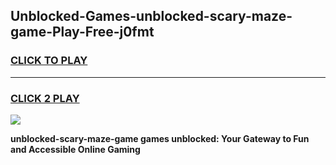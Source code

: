 
## Unblocked-Games-unblocked-scary-maze-game-Play-Free-j0fmt
<h3>
<a href="https://premium76.site?title=unblocked-scary-maze-game&ref=19M">CLICK TO PLAY</a></h3>
<hr>

<h3>
<a href="https://premium76.site?title=unblocked-scary-maze-game&ref=19M">CLICK 2 PLAY</a>
  
</h3>

<a href="https://premium76.site?title=unblocked-scary-maze-game&ref=19M"><img src="https://clearcache.store/games.png"></a>


**unblocked-scary-maze-game games unblocked: Your Gateway to Fun and Accessible Online Gaming**

